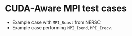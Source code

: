 # CUDA-Aware MPI test cases
- Example case with `MPI_Bcast` from NERSC
- Example case performing `MPI_Isend`, `MPI_Irecv`.

